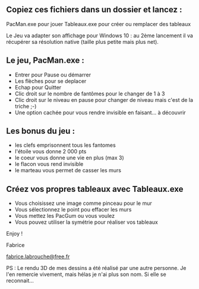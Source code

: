 
Copiez ces fichiers dans un dossier et lancez :
-
PacMan.exe pour jouer
Tableaux.exe pour créer ou remplacer des tableaux

Le Jeu va adapter son affichage pour Windows 10 :
au 2ème lancement il va récupérer sa résolution native (taille plus petite mais plus net).


Le jeu, PacMan.exe :
-
- Entrer pour Pause ou démarrer
- Les flèches pour se deplacer
- Echap pour Quitter
- Clic droit sur le nombre de fantômes pour le changer de 1 à 3
- Clic droit sur le niveau en pause pour changer de niveau mais c'est de la triche ;-)
- Une option cachée pour vous rendre invisible en faisant... à découvrir


Les bonus du jeu :
-
- les clefs emprisonnent tous les fantomes
- l'étoile vous donne 2 000 pts
- le coeur vous donne une vie en plus (max 3)
- le flacon vous rend invisible
- le marteau vous permet de casser les murs



Créez vos propres tableaux avec Tableaux.exe
-
- Vous choisissez une image comme pinceau pour le mur
- Vous sélectionnez le point pou effacer les murs
- Vous mettez les PacGum ou vous voulez
- Vous pouvez utiliser la symétrie pour réaliser vos tableaux


Enjoy !

Fabrice

<fabrice.labrouche@free.fr>


PS : Le rendu 3D de mes dessins a été réalisé par une autre personne. 
Je l'en remercie vivement, mais hélas je n'ai plus son nom. 
Si elle se reconnait...
